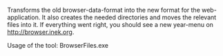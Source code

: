 Transforms the old browser-data-format into the new format for the 
web-application. It also creates the needed directories and moves the relevant 
files into it. If everything went right, you should see a new year-menu on 
http://browser.inek.org.

Usage of the tool:
BrowserFiles.exe <Path to folder including the transformable files> <Data-Year>